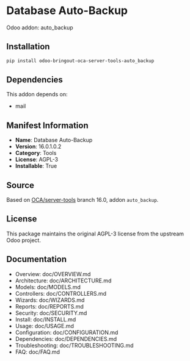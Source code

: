 # Database Auto-Backup

Odoo addon: auto_backup

## Installation

```bash
pip install odoo-bringout-oca-server-tools-auto_backup
```

## Dependencies

This addon depends on:
- mail

## Manifest Information

- **Name**: Database Auto-Backup
- **Version**: 16.0.1.0.2
- **Category**: Tools
- **License**: AGPL-3
- **Installable**: True

## Source

Based on [OCA/server-tools](https://github.com/OCA/server-tools) branch 16.0, addon `auto_backup`.

## License

This package maintains the original AGPL-3 license from the upstream Odoo project.

## Documentation

- Overview: doc/OVERVIEW.md
- Architecture: doc/ARCHITECTURE.md
- Models: doc/MODELS.md
- Controllers: doc/CONTROLLERS.md
- Wizards: doc/WIZARDS.md
- Reports: doc/REPORTS.md
- Security: doc/SECURITY.md
- Install: doc/INSTALL.md
- Usage: doc/USAGE.md
- Configuration: doc/CONFIGURATION.md
- Dependencies: doc/DEPENDENCIES.md
- Troubleshooting: doc/TROUBLESHOOTING.md
- FAQ: doc/FAQ.md
